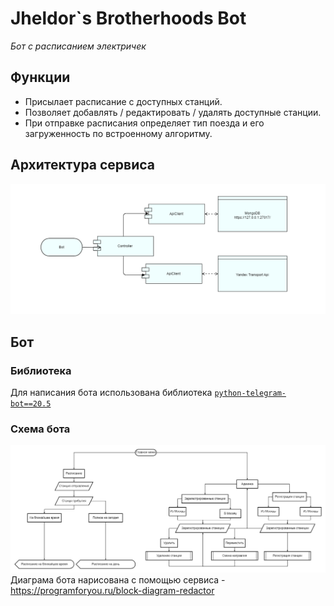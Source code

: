 # Jheldor`s Brotherhoods Bot
*Бот с расписанием электричек*
## Функции
- Присылает расписание с доступных станций.
- Позволяет добавлять / редактировать / удалять доступные станции.
- При отправке расписания определяет тип поезда и его загруженность по встроенному алгоритму.
## Архитектура сервиса
![Архитектура](docs/architecture.png)
## Бот
### Библиотека
Для написания бота использована библиотека [`python-telegram-bot==20.5`](https://python-telegram-bot.org/)
### Cхема бота
![Схема бота](src/bot/docs/diagram.png)
Диаграма бота нарисована с помощью сервиса - https://programforyou.ru/block-diagram-redactor
